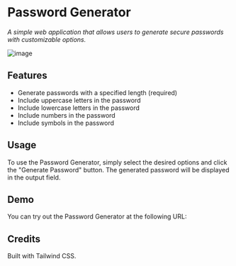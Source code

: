 # Password Generator
*A simple web application that allows users to generate secure passwords with customizable options.*

![image](https://user-images.githubusercontent.com/14115915/209838792-e3132fe2-d432-45d0-8e9c-855ccb906c64.png)


## Features
- Generate passwords with a specified length (required)
- Include uppercase letters in the password
- Include lowercase letters in the password
- Include numbers in the password
- Include symbols in the password

## Usage
To use the Password Generator, simply select the desired options and click the "Generate Password" button. The generated password will be displayed in the output field.

## Demo
You can try out the Password Generator at the following URL:




## Credits
Built with Tailwind CSS.
